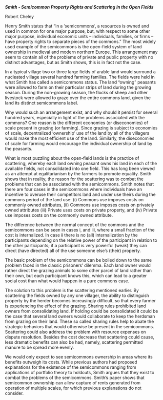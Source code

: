 ***Smith - Semicommon Property Rights and Scattering in the Open
Fields***

Robert Cheley

Henry Smith states that “in a ‘semicommons’, a resources is owned and
used in common for one major purpose, but, with respect to some other
major purpose, individual economic units – individuals, families, or
firms – have property rights to separate pieces of the commons.” The
most widely used example of the semicommons is the open-field system of
land ownership in medieval and modern northern Europe. This arrangement
may seem to contain all of the problems of private and public property
with no distinct advantages, but as Smith shows, this is in fact not the
case.

In a typical village two or three large fields of arable land would
surround a nucleated village several hundred farming families. The
fields were held in what Smith has called a semicommons status. The land
“owning” peasants were allowed to farm on their particular strips of
land during the growing season. During the non-growing season, the
flocks of sheep and other livestock were allowed to graze over the
entire commons land, given the land its distinct semicommons label.

Why would such an arrangement exist, and why should it persist for
several hundred years, especially in light of the problems associated
with the commons? One reason is the different economies (or
diseconomies) of scale present in grazing (or farming). Since grazing is
subject to economies of scale, decentralized ‘ownership’ use of the land
by all of the villagers would make the most efficient use of the land.
Similarly, the diseconomies of scale for farming would encourage the
individual ownership of land by the peasants.

What is most puzzling about the open-field lands is the practice of
scattering, whereby each land owning peasant owns his land in each of
the available fields, not consolidated into one field. This has long
been viewed as an attempt at egalitarianism by the farmers to promote
equality. Smith shows that in reality, the reason for the scattering was
to combat the problems that can be associated with the semicommons.
Smith notes that there are four cases in the semicommons where
individuals have an incentive to overuse their competitors land and
under use theirs during the commons period of the land use: (i) Commons
use imposes costs on commonly owned attributes, (ii) Commons use imposes
costs on privately owned attributes (iii) Private uses costs on private
property, and (iv) Private use imposes costs on the commonly owned
attribute.

The difference between the normal concept of the commons and the
semicommons can be seen in cases i, and iii, where a small fraction of
the cost is internalized. In case ii there is no (all) internalization
by the participants depending on the relative power of the participant
in relation to the other participants; if a participant is very powerful
(weak) they can direct (have directed) all of the use someone else’s
(their) property.

The basic problem of the semicommons can be boiled down to the same
problem faced in the classic prisoners’ dilemma. Each land owner would
rather direct the grazing animals to some other parcel of land rather
than their own, but each participant knows this, which can lead to a
greater social cost than what would happen in a pure commons case.

The solution to this problem is the scattering mentioned earlier. By
scattering the fields owned by any one villager, the ability to
distinguish property by the herder becomes increasingly difficult, so
that every farmer is experiencing the effect of the grazing. Sharing
rules prohibited land owners from consolidating land. If holding could
be consolidated it could be the case that several land owners would
collaborate to keep the herdsman from grazing on their land. These so
called sharing rules help to abate the strategic behaviors that would
otherwise be present in the semicommons. Scattering could also address
the problem with resource expenses on dispute resolution. Besides the
cost decrease that scattering could cause, less dramatic benefits can
also be had, namely, scattering permitted manure to be spread more
evenly.

We would only expect to see semicommons ownership in areas where its
benefits outweigh its costs. While previous authors had proposed
explanations for the existence of the semicommons ranging from
applications of portfolio theory to holdouts, Smith argues that they
exist to combat the problems of the semicommons. Smith’s paper shows
that semicommon ownership can allow capture of rents generated from
operation of multiple scales, for which previous explanations do not
consider.
